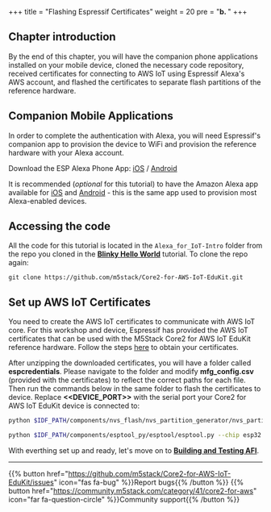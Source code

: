 +++
title = "Flashing Espressif Certificates"
weight = 20
pre = "<b>b. </b>"
+++

## Chapter introduction
By the end of this chapter, you will have the companion phone applications installed on your mobile device, cloned the necessary code repository, received certificates for connecting to AWS IoT using Espressif Alexa's AWS account, and flashed the certificates to separate flash partitions of the reference hardware.

## Companion Mobile Applications
In order to complete the authentication with Alexa, you will need Espressif's companion app to provision the device to WiFi and provision the reference hardware with your Alexa account.

Download the ESP Alexa Phone App:
[iOS](https://apps.apple.com/in/app/esp-alexa/id1464127534) / [Android](https://play.google.com/store/apps/details?id=com.espressif.provbleavs)

It is recommended (_optional_ for this tutorial) to have the Amazon Alexa app available for [iOS](https://apps.apple.com/us/app/amazon-alexa/id944011620) and [Android](https://play.google.com/store/apps/details?id=com.amazon.dee.app) - this is the same app used to provision most Alexa-enabled devices.

## Accessing the code
All the code for this tutorial is located in the `Alexa_for_IoT-Intro` folder from the repo you cloned in the [**Blinky Hello World**](/en/blinky-hello-world.html) tutorial. To clone the repo again:
```
git clone https://github.com/m5stack/Core2-for-AWS-IoT-EduKit.git
```

## Set up AWS IoT Certificates 
You need to create the AWS IoT certificates to communicate with AWS IoT core. For this workshop and device, Espressif has provided the AWS IoT certificates that can be used with the M5Stack Core2 for AWS IoT EduKit reference hardware. Follow the steps [here](https://espressif.github.io/esp-va-sdk/#/) to obtain your certificates.

After unzipping the downloaded certificates, you will have a folder called **espcredentials**. Please navigate to the folder and modify **mfg_config.csv** (provided with the certificates) to reflect the correct paths for each file. Then run the commands below in the same folder to flash the certificates to device. Replace **<<DEVICE_PORT>>** with the serial port your Core2 for AWS IoT EduKit device is connected to:
```bash
python $IDF_PATH/components/nvs_flash/nvs_partition_generator/nvs_partition_gen.py generate /path/to/mfg_config.csv mfg.bin 0x6000

python $IDF_PATH/components/esptool_py/esptool/esptool.py --chip esp32 --port <<DEVICE_PORT>> write_flash 0x10000 mfg.bin
```

With everthing set up and ready, let's move on to [**Building and Testing AFI**](/en/intro-to-alexa-for-iot/building-and-testing-afi.html).

---
{{% button href="https://github.com/m5stack/Core2-for-AWS-IoT-EduKit/issues" icon="fas fa-bug" %}}Report bugs{{% /button %}} {{% button href="https://community.m5stack.com/category/41/core2-for-aws" icon="far fa-question-circle" %}}Community support{{% /button %}}